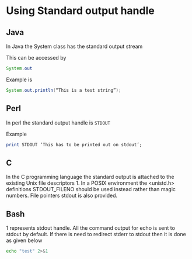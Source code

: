 # Using Standard output handle

## Java
In Java the System class has the standard output stream

This can be accessed by
```java
System.out
```

Example is

```java
System.out.println(“This is a test string”);
```

## Perl

In perl the standard output handle is ```STDOUT```

Example

```perl
print STDOUT ‘This has to be printed out on stdout’;
```

## C

In the C programming language the standard output is attached to the existing Unix file descriptors 1. In a POSIX environment the <unistd.h> definitions STDOUT_FILENO should be used instead rather than magic numbers. File pointers stdout is also provided.

## Bash
1 represents stdout handle.
All the command output for echo is sent to stdout by default. If there is need to redirect stderr to stdout then it is done as given below

```bash
echo "test" 2>&1
```
